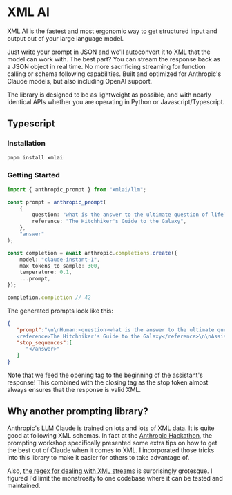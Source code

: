 # XML AI

XML AI is the fastest and most ergonomic way to get structured input and output out of your large language model.

Just write your prompt in JSON and we'll autoconvert it to XML that the model can work with. The best part? You can stream the response back as a JSON object in real time. No more sacrificing streaming for function calling or schema following capabilities. Built and optimized for Anthropic's Claude models, but also including OpenAI support.


The library is designed to be as lightweight as possible, and with nearly identical APIs whether you are operating in Python or Javascript/Typescript.

## Typescript

### Installation
```bash
pnpm install xmlai
```

### Getting Started

```typescript
import { anthropic_prompt } from "xmlai/llm";

const prompt = anthropic_prompt(
    {
        question: "what is the answer to the ultimate question of life?",
        reference: "The Hitchhiker's Guide to the Galaxy",
    },
    "answer"
);

const completion = await anthropic.completions.create({
    model: "claude-instant-1",
    max_tokens_to_sample: 300,
    temperature: 0.1,
    ...prompt,
});

completion.completion // 42
```

The generated prompts look like this:
```json
{
   "prompt":"\n\nHuman:<question>what is the answer to the ultimate question of life?</question>
   <reference>The Hitchhiker's Guide to the Galaxy</reference>\n\nAssistant:<answer>",
   "stop_sequences":[
      "</answer>"
   ]
}
```

Note that we feed the opening tag to the beginning of the assistant's response! This combined with the closing tag as the stop token almost always ensures that the response is valid XML.


## Why another prompting library?
Anthropic's LLM Claude is trained on lots and lots of XML data. It is quite good at following XML schemas. In fact at the [Anthropic Hackathon](https://twitter.com/sauhaarda/status/1685892051043508224?s=20), the prompting workshop specifically presented some extra tips on how to get the best out of Claude when it comes to XML. I incorporated those tricks into this library to make it easier for others to take advantage of.

Also, [the regex for dealing with XML streams](https://github.com/raunakdoesdev/xmlai/blob/9a558d855e6b4e64f933599a249a0864c41eb273/python/src/xmlai/__init__.py#L17C41-L17C41) is surprisingly grotesque. I figured I'd limit the monstrosity to one codebase where it can be tested and maintained.
